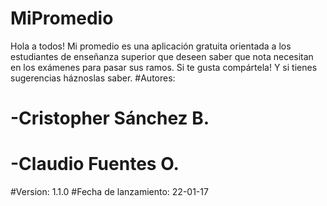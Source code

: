 ﻿# MiPromedio
Hola a todos!
Mi promedio es una aplicación gratuita orientada a los estudiantes de enseñanza superior que deseen saber que nota necesitan en los exámenes para  pasar sus ramos.
Si te gusta compártela! Y si tienes sugerencias háznoslas saber.
#Autores:
#  -Cristopher Sánchez B.
#  -Claudio Fuentes O.
#Version: 1.1.0
#Fecha de lanzamiento: 22-01-17
